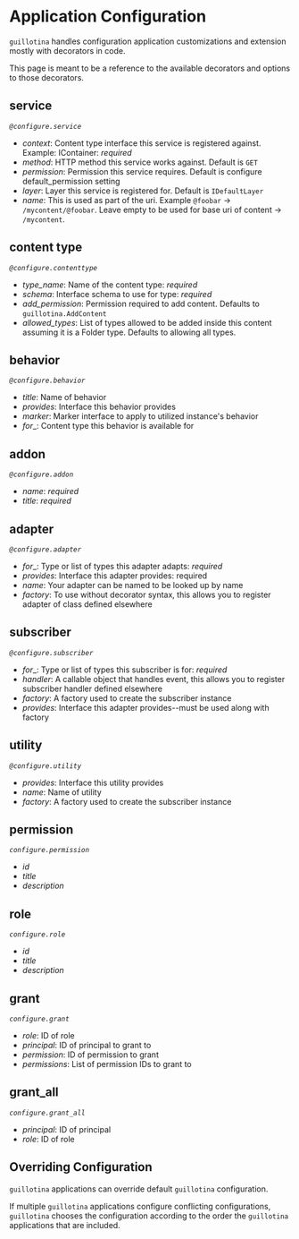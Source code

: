 # Application Configuration

`guillotina` handles configuration application customizations and extension
mostly with decorators in code.

This page is meant to be a reference to the available decorators and options
to those decorators.


## service

*`@configure.service`*

* _context_: Content type interface this service is registered against. Example: IContainer: *required*
* _method_: HTTP method this service works against. Default is `GET`
* _permission_: Permission this service requires. Default is configure default_permission setting
* _layer_: Layer this service is registered for. Default is `IDefaultLayer`
* _name_: This is used as part of the uri. Example `@foobar` -> `/mycontent/@foobar`. Leave empty to be used for base uri of content -> `/mycontent`.


## content type

*`@configure.contenttype`*

* _type_name_: Name of the content type: *required*
* _schema_: Interface schema to use for type: *required*
* _add_permission_: Permission required to add content. Defaults to `guillotina.AddContent`
* _allowed_types_: List of types allowed to be added inside this content assuming it is a Folder type. Defaults to allowing all types.


## behavior

*`@configure.behavior`*

* _title_: Name of behavior
* _provides_: Interface this behavior provides
* _marker_: Marker interface to apply to utilized instance's behavior
* _for__: Content type this behavior is available for


## addon

*`@configure.addon`*

* _name_: *required*
* _title_: *required*


## adapter

*`@configure.adapter`*

* _for__: Type or list of types this adapter adapts: *required*
* _provides_: Interface this adapter provides: required
* _name_: Your adapter can be named to be looked up by name
* _factory_: To use without decorator syntax, this allows you to register adapter of class defined elsewhere


## subscriber

*`@configure.subscriber`*

* _for__: Type or list of types this subscriber is for: *required*
* _handler_: A callable object that handles event, this allows you to register subscriber handler defined elsewhere
* _factory_: A factory used to create the subscriber instance
* _provides_: Interface this adapter provides--must be used along with factory


## utility

*`@configure.utility`*

* _provides_: Interface this utility provides
* _name_: Name of utility
* _factory_: A factory used to create the subscriber instance


## permission

*`configure.permission`*

* _id_
* _title_
* _description_


## role

*`configure.role`*

* _id_
* _title_
* _description_

## grant

*`configure.grant`*

* _role_: ID of role
* _principal_: ID of principal to grant to
* _permission_: ID of permission to grant
* _permissions_: List of permission IDs to grant to


## grant_all

*`configure.grant_all`*

* _principal_: ID of principal
* _role_: ID of role


## Overriding Configuration

`guillotina` applications can override default `guillotina` configuration.

If multiple `guillotina` applications configure conflicting configurations,
`guillotina` chooses the configuration according to the order the `guillotina`
applications that are included.
